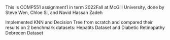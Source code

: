 This is COMP551 assignment1 in term 2022Fall at McGill University, done by Steve Wen, Chloe Si, and Navid Hassan Zadeh

Implemented KNN and Decision Tree from scratch and compared their results on 2 benchmark datasets: Hepatits Dataset and Diabetic Retinopathy Debrecen Dataset
